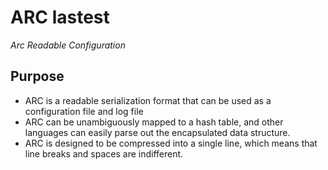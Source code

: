 ARC lastest
===========
*Arc Readable Configuration*

Purpose
-------

- ARC is a readable serialization format that can be used as a configuration file and log file
- ARC can be unambiguously mapped to a hash table, and other languages can easily parse out the encapsulated data structure.
- ARC is designed to be compressed into a single line, which means that line breaks and spaces are indifferent.
